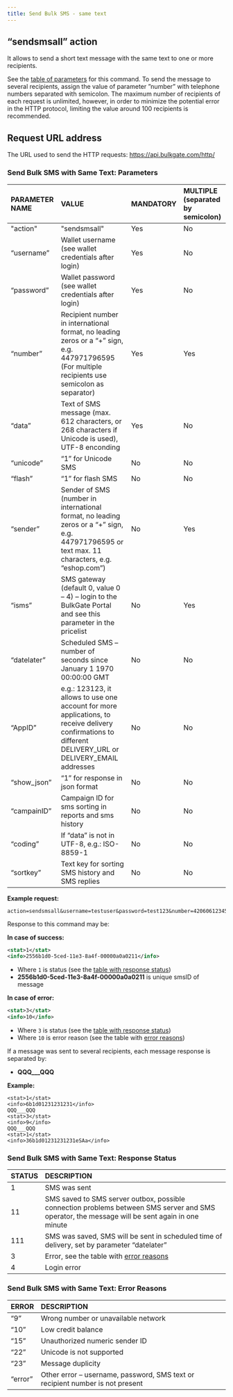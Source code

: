 ```yaml
---
title: Send Bulk SMS - same text
---
```


## “sendsmsall” action
It allows to send a short text message with the same text to one or more recipients. 

See the [table of parameters](#send-bulk-sms-with-same-text-parameters) for this command. To send the message to several recipients, assign the value of parameter ”number” with telephone numbers separated with semicolon. The maximum number of recipients of each request is unlimited, however, in order to minimize the potential error in the HTTP protocol, limiting the value around 100 recipients is recommended.

## Request URL address
The URL used to send the HTTP requests:
https://api.bulkgate.com/http/

### Send Bulk SMS with Same Text: Parameters

| PARAMETER NAME | VALUE | MANDATORY | MULTIPLE (separated by semicolon) |
|:--- |:--- |:--- |:--- |
| "action" | "sendsmsall" |	Yes |	No |
| “username” |	Wallet username (see wallet credentials after login) |	Yes	| No |
| “password” | Wallet password (see wallet credentials after login) |	Yes	| No |
| “number” |	Recipient number in international format, no leading zeros or a “+” sign, e.g. 447971796595 (For multiple recipients use semicolon as separator) |	Yes |	Yes |
| “data”	| Text of SMS message (max. 612 characters, or 268 characters if Unicode is used), UTF-8 enconding | Yes |	No |
| “unicode” |	“1” for Unicode SMS |	No | No |
| “flash”	| “1” for flash SMS	| No |	No |
| “sender”	| Sender of SMS (number in international format, no leading zeros or a “+” sign, e.g. 447971796595 or text max. 11 characters, e.g. “eshop.com”) |	No |	Yes |
| “isms”	| SMS gateway (default 0, value 0 – 4) – login to the BulkGate Portal and see this parameter in the pricelist |	No |	Yes |
| “datelater”	| Scheduled SMS – number of seconds since January 1 1970 00:00:00 GMT |	No |	No |
| “AppID” |	e.g.: 123123, it allows to use one account for more applications, to receive delivery confirmations to different  DELIVERY_URL or DELIVERY_EMAIL addresses	| No |	No |
| “show_json” |	“1” for response in json format |	No |	No |
| “campainID” |	Campaign  ID for sms sorting in reports and sms history |	No |	No |
| “coding”	| If “data” is not in UTF-8, e.g.: ISO-8859-1	| No |	No |
| “sortkey”	| Text key for sorting SMS history and SMS replies	| No |	No |


**Example request:**
``` url
action=sendsmsall&username=testuser&password=test123&number=420606123456;420607123456&data=Hello
```

Response to this command may be:

**In case of success:**
``` xml
<stat>1</stat>
<info>2556b1d0-5ced-11e3-8a4f-00000a0a0211</info>
```
 - Where `1` is status (see the [table with response status](#send-bulk-sms-with-same-text-response-status))
 - **2556b1d0-5ced-11e3-8a4f-00000a0a0211** is unique smsID of message
 
**In case of error:**
``` xml
<stat>3</stat>
<info>10</info>
```
 - Where `3` is status (see the [table with response status](#send-bulk-sms-with-same-text-response-status))
 - Where `10` is error reason (see the table with [error reasons](#send-bulk-sms-with-same-text-error-reasons))

If a message was sent to several recipients, each message response is separated by:
 - **QQQ___QQQ**

**Example:**
``` url
<stat>1</stat>
<info>6b1d01231231231</info>
QQQ___QQQ
<stat>3</stat>
<info>9</info>
QQQ___QQQ
<stat>1</stat>
<info>36b1d01231231231eSAa</info>
```


### Send Bulk SMS with Same Text: Response Status

| STATUS	| DESCRIPTION |
|:--- |:--- |
| 1 |	SMS was sent |
| 11 |	SMS saved to SMS server outbox, possible connection problems between SMS server and SMS operator, the message will be sent again in one minute |
| 111	| SMS was saved, SMS will be sent in scheduled time of delivery, set by parameter “datelater” |
| 3	| Error, see the table with [error reasons](#send-bulk-sms-with-same-text-error-reasons) |
| 4	| Login error |


### Send Bulk SMS with Same Text: Error Reasons

| ERROR	| DESCRIPTION |
|:--- |:--- |
| “9”	| Wrong number or unavailable network |
| “10” |	Low credit balance |
| “15”	| Unauthorized numeric sender ID |
| “22”	| Unicode is not supported |
| “23”	| Message duplicity |
| “error”	| Other error – username, password, SMS text or recipient number is not present |
